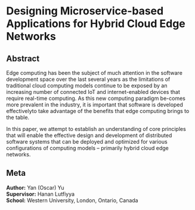 # Designing Microservice-based Applications for Hybrid Cloud Edge Networks

## Abstract

Edge computing has been the subject of much attention in the software development space over the last several years as the limitations of traditional cloud computing models continue to be exposed by an increasing number of connected IoT and internet-enabled devices that require real-time computing. As this new computing paradigm be-comes more prevalent in the industry, it is important that software is developed effectivelyto take advantage of the benefits that edge computing brings to the table.

In this paper, we attempt to establish an understanding of core principles that will
enable the effective design and development of distributed software systems that can be
deployed and optimized for various configurations of computing models – primarily hybrid
cloud edge networks.

## Meta
**Author:** Yan (Oscar) Yu\
**Supervisor:** Hanan Lutfiyya\
**School:** Western University, London, Ontario, Canada